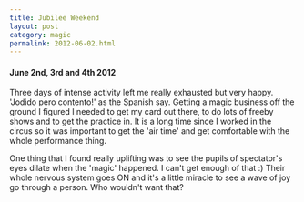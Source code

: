```yaml
---
title: Jubilee Weekend
layout: post
category: magic
permalink: 2012-06-02.html
---
```



#### June 2nd, 3rd and 4th 2012

Three days of intense activity left me really exhausted but very happy. 'Jodido pero contento!' as the Spanish say. Getting a magic business off the ground I figured I needed to get my card out there, to do lots of freeby shows and to get the practice in. It is a long time since I worked in the circus so it was important to get the 'air time' and get comfortable with the whole performance thing.  

One thing that I found really uplifting was to see the pupils of spectator's eyes dilate when the 'magic' happened. I can't get enough of that :) Their whole nervous system goes ON and it's a little miracle to see a wave of joy go through a person. Who wouldn't want that?  
